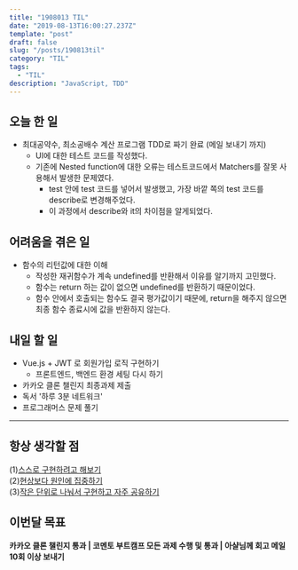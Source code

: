 ```yaml
---
title: "1908013 TIL"
date: "2019-08-13T16:00:27.237Z"
template: "post"
draft: false
slug: "/posts/190813til"
category: "TIL"
tags:
  - "TIL"
description: "JavaScript, TDD"
---
```


## 오늘 한 일

- 최대공약수, 최소공배수 계산 프로그램 TDD로 짜기 완료 (메일 보내기 까지)
  - UI에 대한 테스트 코드를 작성했다.
  - 기존에 Nested function에 대한 오류는 테스트코드에서 Matchers를 잘못 사용해서 발생한 문제였다.
    - test 안에 test 코드를 넣어서 발생했고, 가장 바깥 쪽의 test 코드를 describe로 변경해주었다.
    - 이 과정에서 describe와 it의 차이점을 알게되었다.

## 어려움을 겪은 일

- 함수의 리턴값에 대한 이해
  - 작성한 재귀함수가 계속 undefined를 반환해서 이유를 알기까지 고민했다.
  - 함수는 return 하는 값이 없으면 undefined를 반환하기 때문이었다.
  - 함수 안에서 호출되는 함수도 결국 평가값이기 때문에, return을 해주지 않으면 최종 함수 종료시에 값을 반환하지 않는다.

## 내일 할 일

- Vue.js + JWT 로 회원가입 로직 구현하기
  -  프론트엔드, 백엔드 환경 세팅 다시 하기
- 카카오 클론 챌린지 최종과제 제출
- 독서 '하루 3분 네트워크'
- 프로그래머스 문제 풀기

---



## 항상 생각할 점

(1)<u>스스로 구현하려고 해보기</u> <br>(2)<u>현상보다 원인에 집중하기</u> <br>(3)<u>작은 단위로 나눠서 구현하고 자주 공유하기</u>



## 이번달 목표

**카카오 클론 챌린지 통과 | 코멘토 부트캠프 모든 과제 수행 및 통과 | 아샬님께 회고 메일 10회 이상 보내기**

